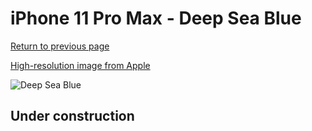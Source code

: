 # iPhone 11 Pro Max - Deep Sea Blue

[Return to previous page](/iphone_11)

[High-resolution image from Apple](https://store.storeimages.cdn-apple.com/8756/as-images.apple.com/is/MY1P2?wid=4500&hei=4500&fmt=png)

<div style="width: 500px"><img src="/almost_uncompressed/MY1P2.webp" alt="Deep Sea Blue"></div>

## Under construction
